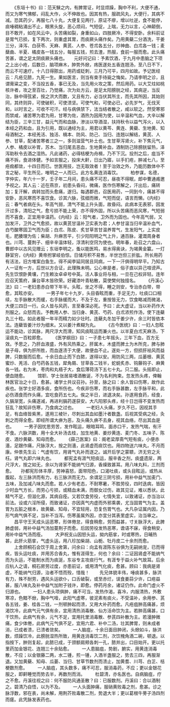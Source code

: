 <!-- { "loadSidebar": true } -->
　　《东垣十书》曰：范天騋之内，有脾胃证，时显烦躁，胸中不利，大便不通，而又为寒气怫郁，闷乱大作，火不伸故也。因其有热，服疏风丸，大便行，其病不减。恐其药少，再服七八十丸，大便复见两行，原证不瘳，增以吐逆，食不能停，痰唾稠粘涌出不止，眼黑头旋，恶心烦闷，气短促，上喘，无力以言，心神颠倒，目不敢开，如在风云中，头苦痛如裂，身重如山，四肢厥冷，不得安卧。余料前证是胃气已损，复下两次，则重虚其胃，而痰厥头痛作矣。乃用黄蘗二分酒洗，干姜三分，泽泻、白茯苓、天麻、黄芪、人参、苍朮各五分，炒神曲、白朮各一钱；麦蘖曲、半夏、橘皮各一钱五分，每服五钱，煎去渣，热服，食前一服而愈。此头痛苦甚，谓之足太阴痰厥头痛也。　　元好问记曰：予素饮酒，于九月中患脑之下项之上出小疮，后数日，脑项麻木，肿势外焮，疡医遂处五香连翘汤，至八日不下，而云不可速疗。十八日得脓出，用药或砭刺，三月乃可平，四月如故。予记医经云：凡疮见脓，九死一生。果如医言，则当有束手待毙之悔矣。乃请李明之诊，且谓膏粱之变，不当投五香，事已无及，当先用火攻之策，然后用药。以大艾炷如桃核许者，攻之至百壮，乃觉痛，次为处方云，是足太阳膀胱之经，其病逆，当反治，脉中得弦紧，按之洪大而数，又且有力，必当伏其所主，而先其所因，其始则同，其终则异，可使破积，可使溃坚。可使气和，可使必已，必先岁气，无伐天和，以时言之，可收不可汗。经与病俱禁下，法当结者散之，咸以软之。然受寒邪而禁咸，诸苦寒为君为用，甘寒为佐，酒热为因用为使，以辛温和气血，大辛以解结为臣，三辛三甘，益元气而和血脉，渗淡以导酒湿，扶持秋令以益气泻火，以入本经之药和血，且为引用，既以通经为主，用君以黄芩、黄连、黄蘗、生地黄、知母酒制之，本经羌活、独活、槁本、防风、防己、当归、连翘以解结，黄芪、人参、甘草，配诸苦寒者三之一，多则滋营气补土也。生甘草泻肾火，补下焦元气，人参、橘皮以补胃，苏木、当归尾去恶血，生地黄补血，酒制防己除膀胱留热，泽泻助秋令去酒之湿热。凡此诸药，必得桔梗为舟楫，乃不下沉。投剂之后，疽当不痛不拆，食进体健。予如言服之，投床大鼾，日出乃寤，以手扪疮，肿减七八，至疮痂都敛，十四日而已。世医用技，岂无取效者！至于治效之外，乃能历数体中不言之秘，平生所见，唯明之一人而已。此方名黄连消毒饮。
　　柏参谋，名德，字仲实，年六十一岁，壬子年二月间，患头痛不可忍，昼夜不得眠，郎中曹通甫邀予视之。其人云：近在燕京，初患头昏闷，微痛，医作伤寒解之，汗出后，痛转加；复汗解，病转加而头愈痛，遂归。每遇郡邑，召医用药，一同到今，痛甚不得安卧，恶风寒而不喜饮食。诊其六脉，弦细而微，气短而促，语言而懒。《内经》云：春气者病在头。年高气弱，清气不能上升头面，故昏闷。此病本无表邪，因发汗过多，清阳之气，愈亏损不能上荣，亦不得外固，所以头苦痛而恶风寒，气短弱而不喜食，正宜用辛温药。《内经》云：阳气者，卫外而为固也。今年高气弱，又加发汗，卫外之气愈损，故以黄芪甘温补卫实表为君；人参甘温当归辛温补血气，白芍酸寒固卫气而为臣；白朮、陈皮、炙甘草苦甘温养胃气，生发阳气，上实皮毛，肥腠理为佐；柴胡、升麻苦平，引少阳阳明之气上升，通百脉，灌溉周身者也。川芎、蔓荆子、细辛辛温体轻，浮清利空窍为使也。明年春，赴召之六盘山，曹郎中以古风见赠云；东垣李明之，蚤以能医鸣，易水得奥诀，为竭黄金籯。一灯静室穷，《内经》黄帝拊掌岐伯惊。日储月积不易售，半世岂但三折肱。所长用药有活法，旧方堆案白鱼生。得不闻李延同居且同病，一下一汗俱得明早平。乃知古人一证有一方，后世以方合证，此理殊未明。公心审是者，俗子直以异己喧谤声。先生饮恨卧黄壤，门生赖汝卓卓号中英。活人事业将与相，一旦在己权非轻。连年应召天策府，廉台草木皆欣荣。好藏漆叶青粘散，莫使樊何独擅名。
　　《丹溪心法》曰：一老妇患赤白带下年半。头眩，坐之不得，睡之则安，专治赤白带，带愈，其眩亦安。
　　一男子年七十九岁，头目昏眩而重，手足无力，吐痰口口相续，左手脉散大而缓，右手脉缓而大，不及于左，重按皆无力，饮食略减而微渴，大便三四日一行。众人皆与风药，言至春深必死。予曰：此大虚证，当以补药作大剂服之。众怒而去。予教用人参、当归身、黄芪、芍药、白朮浓煎作汤，使下连蘗丸三十粒。如此者服一年半而精力如少壮时。连蘗丸冬加干姜少许，余三时皆依本法。连蘗皆姜汁炒为细末。又以姜汁煮糊为丸。
　　《古今医统》曰：一妇人忽眩运不能动，诊其脉，两尺浮大而滑，知风痰眩运而兼火也。以半夏白朮天麻汤，下滚痰丸一百粒即愈。
　　《医学纲目》曰：一子患七年摇头，三年下血，百方无效。予思之，乃肝血液盛，外有风热乘之。肝属木，木盛而脾土为木所克，脾与肺是子母，俱为肝所胜，而血遂渍于大便，故便血不止。遂处一方，但损肝袪风而益脾，只数服而后愈。十余日血止而下白脓，遂得以安。用防风三两，瓜蒌根、黄芪蜜炒、羌活、白芍药各五钱，犀角屑、甘草各二钱半，蛇蜕炙赤、钩藤钩子、麻黄各一钱。右为末，枣肉和丸梧子大，食后薄荷汤下五七十丸。只二服。头摇即止，便血随愈。
　　馆职、学士张居易嗜酒散诞，不为名利拘束。忽发热头疼，俾翰林医官治之十日，愈甚。诸学士共议召孙。孙至，脉之曰：余人皆曰伤寒，故作此疾也。张学士好酒多痰，食所伤也。今疾非伤寒，而右手脉甚数，左手脉平和，此必伤酒食而作头痛，宜吃食药五七丸。俟之半日，进退决矣。孙遂用食药，经食，久膈渐宽，头痛遂减，再进利膈药遂获安。大凡阳邪头疼，经十日岂得不变发热而狂乱？故知非伤寒，乃食病之过也。
　　一老妇人头痛，岁久不已，因视其手足，有血络皆紫黑，遂用三棱针，尽刺出其血如墨汁者数盏。后视其受病之经，灸刺之而得全愈。即经所谓大痹为恶，及头痛久痹不去身，视其血络，尽出其血是也。
　　一男子因忧思劳苦，发作眩运，眼暗耳鸣，面赤口干，发热气喘，有汗不食。六脉洪数，用十全大补汤去桂，加生地黄、姜炒黄连、麦门冬、五味子、陈皮、酒炒黄蘗、知母而愈。
　　《薛己医案》曰：阁老梁厚斋气短有痰，小便赤濇，足跟作痛，尺脉浮大，按之则濇，此肾虚而痰饮也。用四物送六味丸，不月而康。仲景先生云：气虚有饮，用肾气丸补而逐之。诚开后学之蒙聩，济无穷之夭枉。肾气丸即六味丸也。
　　都宪孟有涯气短痰运，服辛香之剂，痰盛遗尿，两尺浮大，按之如无，余以为肾家不能纳气归源，香燥致甚耳。用八味丸料，三剂而愈。　　孙都宪形体丰厚，劳神喜怒，面带阳色，口渴吐痰，或头目眩运，或热从腹起，左三脉洪而有力，右三脉洪而无力。余谓足三阴亏损，用补中益气加麦门、五味，及加减八味丸而愈。若人少有老态，不耐寒暑，不胜劳役，四时迭病，皆因少时血气方长，而劳心亏损，或精血未满，而御女过伤，故其见证，难以悉状。此精气不足，但滋化源，其病自痊。又若饮食劳役，七情失宜，以致诸证，亦当治以前法。设或六淫所侵，而致诸证，亦因真气内虚而外邪乘袭，尤当固胃气为主。盖胃为五脏之根本，故黄蘗、知母，不宜轻用，恐复伤胃气也。大凡杂证属内因，乃形气病气俱不足，当补不当泻。伤寒虽属外因，亦宜分其表里虚实，治当审之。
　　昌平守王天成头运恶寒，形体倦怠，得食稍愈，劳而益甚，寸关脉浮大，此脾肺虚弱，用补中益气汤加蔓荆子而愈。后因劳役发热恶寒，谵语不寐，得食稍安，用补中益气汤而痊。
　　大尹祝支山因怒头运，拗内筋挛，时或寒热，日晡热甚，此肝火筋挛，气虚头运，用八珍加柴胡、山栀、牡丹皮二十余剂而愈。
　　上舍顾桐石会饮于周上舍第，问余曰：向孟有涯陈东谷俱为无嗣纳宠，已而得疾，皆头运吐痰，并用苏合香丸，惟有涯得生，何也？余曰：二证因肾虚不能纳气而为头运，不能制水而为痰涎，东谷专主攻痰行气，有涯专于益火补气故耳。后余应杭人之请，桐石房劳过度，亦患前证，或用清气化痰，愈甚。顾曰：我病是肾虚，不能纳气归源，治者不悟而殁，惜哉！
　　先兄体貌丰伟，唾痰甚多，脉洪有力，殊不耐劳，遇风头运欲仆，口舌破裂，或至赤烂，误食姜蒜少许，口疮益甚，服八味丸及补中益气加附子钱许，即愈。停药月余，诸证仍作。此命门虚火不归源也。
　　一妇人患头项俱肿，痛不可当，发热作渴，喜冷，内服清热，外敷寒凉，色黯不焮，胸中气噎，此阳气虚寒，彼泥素有痰火，不受温补，余用参、芪各五钱，姜、桂各二钱，一剂顿肿起而溃，又用大补药而愈。凡疮疽肿高痛甚，烦渴饮冷，此病气元气俱有余，宜用清热消毒散、仙方活命饮为主。若肿高痛甚，口干饮热，此病气有余，元气不足，宜用托里消毒散、参芪四补散为主。若漫肿微痛，食少体倦，此病气元气俱不足，宜用六君、补中二汤，壮其脾胃，则未成者消，已成者溃，已溃者敛矣。
　　一人脑疽，十余日面目肿闭，头焮如斗，脉洪数，烦躁饮冷，此膀胱湿热所致，用黄连消毒饮二剂，次饮槐角酒二碗，顿退。以指按下，肿则复起，此脓已成，于颈额肩颊各刺一孔，脓并出，口目始开。更以托里药加金银花、连翘三十余贴愈。
　　一人患脑疽，势剧，腑实，用黄连消毒散，不应；以金银藤二两，水二锺，煎一锺，入酒半盏服之，势去三四，再服渐退。又加黄蘗、知母、瓜蒌、当归、甘草节数剂而溃止，加黄耆、川芎、白芷、桔梗数剂愈。
　　一人脑疽，其头数多，痛不可忍，服消毒药，不应；更以金银花服之，即鼾睡觉而势去半，再数剂而消。
　　杜碧清，亦名医也。自病脑疽，疗之不愈。丹溪往视之曰：何不服防风通圣散？曰：已服数剂。丹溪曰：合以酒制之。碧清乃自悟，以为不及。
　　一人头面肿痛，服硝黄败毒之剂，愈甚。诊之脉浮数，邪在表，尚未解，用荆芥败毒散二剂，势退大半；更以葛根牛蒡子汤四剂而瘥。此凭脉发表药也。

